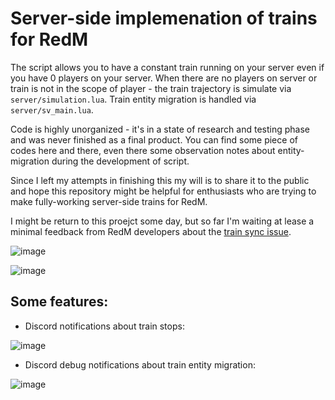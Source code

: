 # Server-side implemenation of trains for RedM

The script allows you to have a constant train running on your server even if you have 0 players on your server.
When there are no players on server or train is not in the scope of player - the train trajectory is simulate via `server/simulation.lua`.
Train entity migration is handled via `server/sv_main.lua`.

Code is highly unorganized - it's in a state of research and testing phase and was never finished as a final product. You can find some piece of codes here and there, even there some observation notes about entity-migration during the development of script. 

Since I left my attempts in finishing this my will is to share it to the public and hope this repository might be helpful for enthusiasts who are trying to make fully-working server-side trains for RedM.  

I might be return to this proejct some day, but so far I'm waiting at lease a minimal feedback from RedM developers about the [train sync issue](https://github.com/citizenfx/fivem/issues/2630).


![image](https://github.com/user-attachments/assets/37889c22-73b1-4898-b8ca-d3893babda4e)

![image](https://github.com/user-attachments/assets/1831700f-9b27-40a9-9593-a9f978dc596a)


## Some features:

- Discord notifications about train stops:

![image](https://github.com/user-attachments/assets/a0696276-f0fb-4a36-a235-82f9c6d862b4)

- Discord debug notifications about train entity migration:

![image](https://github.com/user-attachments/assets/abb86b18-22c6-441b-9abf-a6b6906b0e93)
